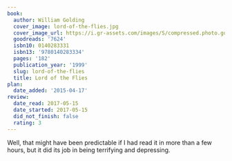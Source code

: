 ```yaml
---
book:
  author: William Golding
  cover_image: lord-of-the-flies.jpg
  cover_image_url: https://i.gr-assets.com/images/S/compressed.photo.goodreads.com/books/1327869409l/7624._SX98_.jpg
  goodreads: '7624'
  isbn10: 0140283331
  isbn13: '9780140283334'
  pages: '182'
  publication_year: '1999'
  slug: lord-of-the-flies
  title: Lord of the Flies
plan:
  date_added: '2015-04-17'
review:
  date_read: 2017-05-15
  date_started: 2017-05-15
  did_not_finish: false
  rating: 3
---
```


Well, that might have been predictable if I had read it in more than a few hours, but it did its job in being terrifying and depressing.
